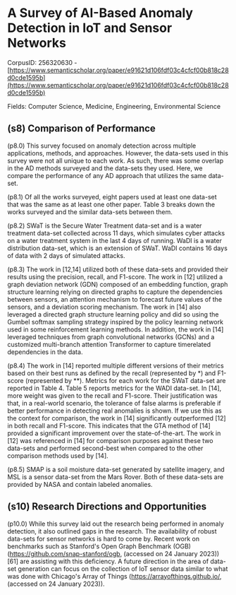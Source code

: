# A Survey of AI-Based Anomaly Detection in IoT and Sensor Networks

CorpusID: 256320630 - [https://www.semanticscholar.org/paper/e91621d106fdf03c4cfcf00b818c28d0cde1595b](https://www.semanticscholar.org/paper/e91621d106fdf03c4cfcf00b818c28d0cde1595b)

Fields: Computer Science, Medicine, Engineering, Environmental Science

## (s8) Comparison of Performance
(p8.0) This survey focused on anomaly detection across multiple applications, methods, and approaches. However, the data-sets used in this survey were not all unique to each work. As such, there was some overlap in the AD methods surveyed and the data-sets they used. Here, we compare the performance of any AD approach that utilizes the same data-set.

(p8.1) Of all the works surveyed, eight papers used at least one data-set that was the same as at least one other paper. Table 3 breaks down the works surveyed and the similar data-sets between them. 

(p8.2) SWaT is the Secure Water Treatment data-set and is a water treatment data-set collected across 11 days, which simulates cyber attacks on a water treatment system in the last 4 days of running. WaDI is a water distribution data-set, which is an extension of SWaT. WaDI contains 16 days of data with 2 days of simulated attacks.

(p8.3) The work in [12,14] utilized both of these data-sets and provided their results using the precision, recall, and F1-score. The work in [12] utilized a graph deviation network (GDN) composed of an embedding function, graph structure learning relying on directed graphs to capture the dependencies between sensors, an attention mechanism to forecast future values of the sensors, and a deviation scoring mechanism. The work in [14] also leveraged a directed graph structure learning policy and did so using the Gumbel softmax sampling strategy inspired by the policy learning network used in some reinforcement learning methods. In addition, the work in [14] leveraged techniques from graph convolutional networks (GCNs) and a customized multi-branch attention Transformer to capture timerelated dependencies in the data.

(p8.4) The work in [14] reported multiple different versions of their metrics based on their best runs as defined by the recall (represented by *) and F1-score (represented by **). Metrics for each work for the SWaT data-set are reported in Table 4. Table 5 reports metrics for the WADI data-set. In [14], more weight was given to the recall and F1-score. Their justification was that, in a real-world scenario, the tolerance of false alarms is preferable if better performance in detecting real anomalies is shown. If we use this as the context for comparison, the work in [14] significantly outperformed [12] in both recall and F1-score. This indicates that the GTA method of [14] provided a significant improvement over the state-of-the-art. The work in [12] was referenced in [14] for comparison purposes against these two data-sets and performed second-best when compared to the other comparison methods used by [14].

(p8.5) SMAP is a soil moisture data-set generated by satellite imagery, and MSL is a sensor data-set from the Mars Rover. Both of these data-sets are provided by NASA and contain labeled anomalies.
## (s10) Research Directions and Opportunities
(p10.0) While this survey laid out the research being performed in anomaly detection, it also outlined gaps in the research. The availability of robust data-sets for sensor networks is hard to come by. Recent work on benchmarks such as Stanford's Open Graph Benchmark (OGB) (https://github.com/snap-stanford/ogb, (accessed on 24 January 2023)) [61] are assisting with this deficiency. A future direction in the area of data-set generation can focus on the collection of IoT sensor data similar to what was done with Chicago's Array of Things (https://arrayofthings.github.io/, (accessed on 24 January 2023)).
